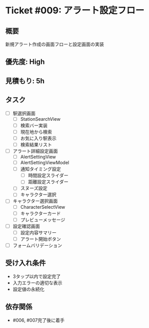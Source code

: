 # Ticket #009: アラート設定フロー

## 概要
新規アラート作成の画面フローと設定画面の実装

## 優先度: High
## 見積もり: 5h

## タスク
- [ ] 駅選択画面
  - [ ] StationSearchView
  - [ ] 検索バー実装
  - [ ] 現在地から検索
  - [ ] お気に入り駅表示
  - [ ] 検索結果リスト
- [ ] アラート詳細設定画面
  - [ ] AlertSettingView
  - [ ] AlertSettingViewModel
  - [ ] 通知タイミング設定
    - [ ] 時間設定スライダー
    - [ ] 距離設定スライダー
  - [ ] スヌーズ設定
  - [ ] キャラクター選択
- [ ] キャラクター選択画面
  - [ ] CharacterSelectView
  - [ ] キャラクターカード
  - [ ] プレビューメッセージ
- [ ] 設定確認画面
  - [ ] 設定内容サマリー
  - [ ] アラート開始ボタン
- [ ] フォームバリデーション

## 受け入れ条件
- 3タップ以内で設定完了
- 入力エラーの適切な表示
- 設定値の永続化

## 依存関係
- #006, #007完了後に着手